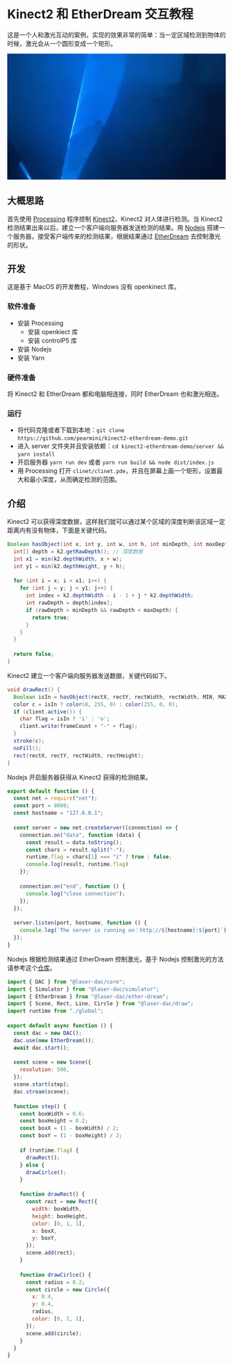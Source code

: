# Kinect2 和 EtherDream 交互教程

这是一个人和激光互动的案例，实现的效果非常的简单：当一定区域检测到物体的时候，激光会从一个圆形变成一个矩形。

![demo](screenshots/demo.gif)

## 大概思路

首先使用 [Processing](https://processing.org/) 程序控制 [Kinect2](https://developer.microsoft.com/zh-cn/windows/kinect/)，Kinect2 对人体进行检测。当 Kinect2 检测结果出来以后，建立一个客户端向服务器发送检测的结果。用 [Nodejs](https://nodejs.org/zh-cn/) 搭建一个服务器，接受客户端传来的检测结果，根据结果通过 [EtherDream](https://ether-dream.com/) 去控制激光的形状。

## 开发

这是基于 MacOS 的开发教程，Windows 没有 openkinect 库。

### 软件准备

- 安装 Processing
  - 安装 openkiect 库
  - 安装 controlP5 库
- 安装 Nodejs
- 安装 Yarn

### 硬件准备

将 Kinect2 和 EtherDream 都和电脑相连接，同时 EtherDream 也和激光相连。

### 运行

- 将代码克隆或者下载到本地：`git clone https://github.com/pearmini/kinect2-etherdream-demo.git`
- 进入 server 文件夹并且安装依赖：`cd kinect2-etherdream-demo/server && yarn install`
- 开启服务器 `yarn run dev` 或者 `yarn run build && node dist/index.js`
- 用 Processing 打开 `clinet/clinet.pde`，并且在屏幕上画一个矩形，设置最大和最小深度，从而确定检测的范围。

## 介绍

Kinect2 可以获得深度数据，这样我们就可以通过某个区域的深度判断该区域一定距离内有没有物体，下面是关键代码。

```java
Boolean hasObject(int x, int y, int w, int h, int minDepth, int maxDepth) {
  int[] depth = k2.getRawDepth(); // 深度数据
  int x1 = min(k2.depthWidth, x + w);
  int y1 = min(k2.depthHeight, y + h);

  for (int i = x; i < x1; i++) {
    for (int j = y; j < y1; j++) {
      int index = k2.depthWidth - i - 1 + j * k2.depthWidth;
      int rawDepth = depth[index];
      if (rawDepth > minDepth && rawDepth < maxDepth) {
        return true;
      }
    }
  }

  return false;
}
```

Kinect2 建立一个客户端向服务器发送数据，关键代码如下。

```java
void drawRect() {
  Boolean isIn = hasObject(rectX, rectY, rectWidth, rectWidth, MIN, MAX);
  color c = isIn ? color(0, 255, 0) : color(255, 0, 0);
  if (client.active()) {
    char flag = isIn ? 'i' : 'o';
    client.write(frameCount + "-" + flag);
  }
  stroke(c);
  noFill();
  rect(rectX, rectY, rectWidth, rectHeight);
}
```

Nodejs 开启服务器获得从 Kinect2 获得的检测结果。

```js
export default function () {
  const net = require("net");
  const port = 8000;
  const hostname = "127.0.0.1";

  const server = new net.createServer((connection) => {
    connection.on("data", function (data) {
      const result = data.toString();
      const chars = result.split("-");
      runtime.flag = chars[1] === "i" ? true : false;
      console.log(result, runtime.flag)
    });

    connection.on("end", function () {
      console.log("close connection");
    });
  });

  server.listen(port, hostname, function () {
    console.log(`The server is running on：http://${hostname}:${port}`);
  });
}
```

Nodejs 根据检测结果通过 EtherDream 控制激光，基于 Nodejs 控制激光的方法请参考这个[仓库](https://github.com/ofcourseio/laser-dac-tutorials)。

```js
import { DAC } from "@laser-dac/core";
import { Simulator } from "@laser-dac/simulator";
import { EtherDream } from "@laser-dac/ether-dream";
import { Scene, Rect, Line, Circle } from "@laser-dac/draw";
import runtime from "./global";

export default async function () {
  const dac = new DAC();
  dac.use(new EtherDream());
  await dac.start();

  const scene = new Scene({
    resolution: 500,
  });
  scene.start(step);
  dac.stream(scene);

  function step() {
    const boxWidth = 0.6;
    const boxHeight = 0.2;
    const boxX = (1 - boxWidth) / 2;
    const boxY = (1 - boxHeight) / 2;

    if (runtime.flag) {
      drawRect();
    } else {
      drawCirlce();
    }

    function drawRect() {
      const rect = new Rect({
        width: boxWidth,
        height: boxHeight,
        color: [0, 1, 1],
        x: boxX,
        y: boxY,
      });
      scene.add(rect);
    }

    function drawCirlce() {
      const radius = 0.2;
      const circle = new Circle({
        x: 0.4,
        y: 0.4,
        radius,
        color: [0, 1, 1],
      });
      scene.add(circle);
    }
  }
}
```
